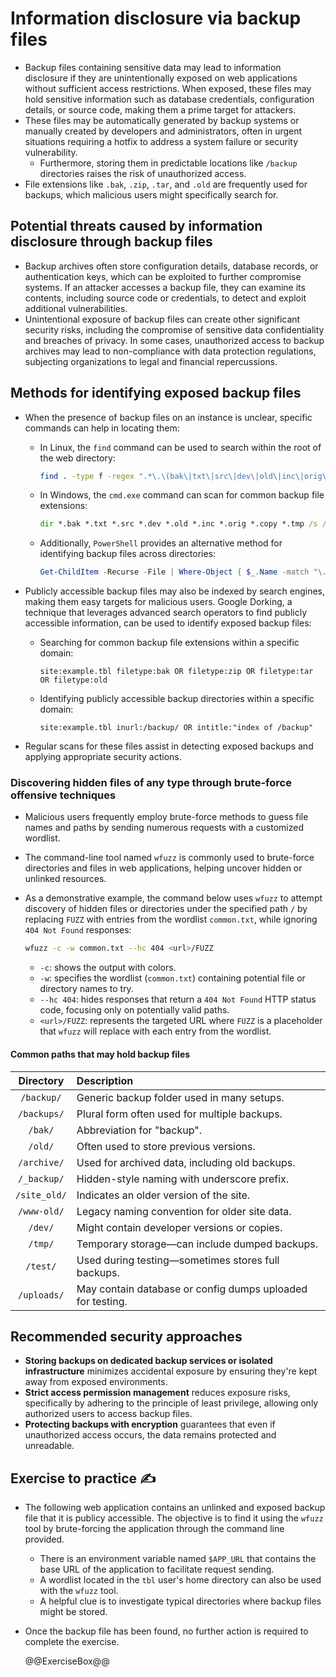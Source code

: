 # Information disclosure via backup files

* Backup files containing sensitive data may lead to information disclosure if they are unintentionally exposed on web applications without sufficient access restrictions. When exposed, these files may hold sensitive information such as database credentials, configuration details, or source code, making them a prime target for attackers.
* These files may be automatically generated by backup systems or manually created by developers and administrators, often in urgent situations requiring a hotfix to address a system failure or security vulnerability.
  * Furthermore, storing them in predictable locations like `/backup` directories raises the risk of unauthorized access.
* File extensions like `.bak`, `.zip`, `.tar`, and `.old` are frequently used for backups, which malicious users might specifically search for.

## Potential threats caused by information disclosure through backup files

* Backup archives often store configuration details, database records, or authentication keys, which can be exploited to further compromise systems. If an attacker accesses a backup file, they can examine its contents, including source code or credentials, to detect and exploit additional vulnerabilities.
* Unintentional exposure of backup files can create other significant security risks, including the compromise of sensitive data confidentiality and breaches of privacy. In some cases, unauthorized access to backup archives may lead to non-compliance with data protection regulations, subjecting organizations to legal and financial repercussions.

## Methods for identifying exposed backup files

* When the presence of backup files on an instance is unclear, specific commands can help in locating them:
  * In Linux, the `find` command can be used to search within the root of the web directory:

    ```bash
    find . -type f -regex ".*\.\(bak\|txt\|src\|dev\|old\|inc\|orig\|copy\|tmp\)$"
    ```

  * In Windows, the `cmd.exe` command can scan for common backup file extensions:

    ```cmd
    dir *.bak *.txt *.src *.dev *.old *.inc *.orig *.copy *.tmp /s /b
    ```

  * Additionally, `PowerShell` provides an alternative method for identifying backup files across directories:

    ```powershell
    Get-ChildItem -Recurse -File | Where-Object { $_.Name -match "\.(bak|txt|src|dev|old|inc|orig|copy|tmp)$" }
    ```

* Publicly accessible backup files may also be indexed by search engines, making them easy targets for malicious users. Google Dorking, a technique that leverages advanced search operators to find publicly accessible information, can be used to identify exposed backup files:
  * Searching for common backup file extensions within a specific domain:

    ```plaintext
    site:example.tbl filetype:bak OR filetype:zip OR filetype:tar OR filetype:old
    ```

  * Identifying publicly accessible backup directories within a specific domain:

    ```plaintext
    site:example.tbl inurl:/backup/ OR intitle:"index of /backup"
    ```

* Regular scans for these files assist in detecting exposed backups and applying appropriate security actions.

### Discovering hidden files of any type through brute-force offensive techniques

* Malicious users frequently employ brute-force methods to guess file names and paths by sending numerous requests with a customized wordlist.
* The command-line tool named `wfuzz` is commonly used to brute-force directories and files in web applications, helping uncover hidden or unlinked resources.
* As a demonstrative example, the command below uses `wfuzz` to attempt discovery of hidden files or directories under the specified path `/` by replacing `FUZZ` with entries from the wordlist `common.txt`, while ignoring `404 Not Found` responses:

  ```bash
  wfuzz -c -w common.txt --hc 404 <url>/FUZZ
  ```

  * `-c`: shows the output with colors.
  * `-w`: specifies the wordlist (`common.txt`) containing potential file or directory names to try.
  * `--hc 404`: hides responses that return a `404 Not Found` HTTP status code, focusing only on potentially valid paths.
  * `<url>/FUZZ`: represents the targeted URL where `FUZZ` is a placeholder that `wfuzz` will replace with each entry from the wordlist.

#### Common paths that may hold backup files

  |Directory|Description|
  |:--:|:--|
  |`/backup/`|Generic backup folder used in many setups.|
  |`/backups/`|Plural form often used for multiple backups.|
  |`/bak/`|Abbreviation for "backup".|
  |`/old/`|Often used to store previous versions.|
  |`/archive/`|Used for archived data, including old backups.|
  |`/_backup/`|Hidden-style naming with underscore prefix.|
  |`/site_old/`|Indicates an older version of the site.|
  |`/www-old/`|Legacy naming convention for older site data.|
  |`/dev/`|Might contain developer versions or copies.|
  |`/tmp/`|Temporary storage—can include dumped backups.|
  |`/test/`|Used during testing—sometimes stores full backups.|
  |`/uploads/`|May contain database or config dumps uploaded for testing.|

## Recommended security approaches

* **Storing backups on dedicated backup services or isolated infrastructure** minimizes accidental exposure by ensuring they're kept away from exposed environments.
* **Strict access permission management** reduces exposure risks, specifically by adhering to the principle of least privilege, allowing only authorized users to access backup files.
* **Protecting backups with encryption** guarantees that even if unauthorized access occurs, the data remains protected and unreadable.

## Exercise to practice :writing_hand:

* The following web application contains an unlinked and exposed backup file that it is publicy accessible. The objective is to find it using the `wfuzz` tool by brute-forcing the application through the command line provided.
  * There is an environment variable named `$APP_URL` that contains the base URL of the application to facilitate request sending.
  * A wordlist located in the `tbl` user's home directory can also be used with the `wfuzz` tool.
  * A helpful clue is to investigate typical directories where backup files might be stored.
* Once the backup file has been found, no further action is required to complete the exercise.

  @@ExerciseBox@@

